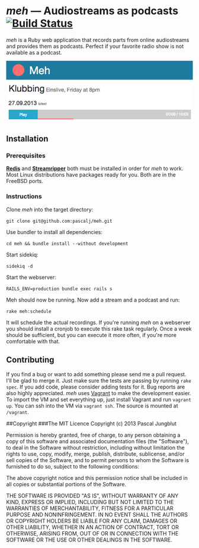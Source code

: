 # *meh* — Audiostreams as podcasts [![Build Status](https://travis-ci.org/pascalj/meh.png?branch=master)](https://travis-ci.org/pascalj/meh)  
*meh* is a Ruby web application that records parts from online audiostreams and provides them as podcasts. Perfect if your favorite radio show is not available as a podcast.

![A screenshot of the gameplay](app/assets/images/screenshot.png)

## Installation

### Prerequisites

**[Redis](http://redis.io/)** and **[Streamripper](http://streamripper.sourceforge.net/)** both must be installed in order for *meh* to work. Most Linux distributions have packages ready for you. Both are in the FreeBSD ports.

### Instructions

Clone *meh* into the target directory:

```
git clone git@github.com:pascalj/meh.git
```

Use bundler to install all dependencies:

```
cd meh && bundle install --without development
```

Start sidekiq:

```
sidekiq -d
```

Start the webserver:

```
RAILS_ENV=production bundle exec rails s
```

Meh should now be running. Now add a stream and a podcast and run:

```
rake meh:schedule
```

It will schedule the actual recordings. If you're running *meh* on a webserver you should install a cronjob to execute this rake task regularly. Once a week should be sufficient, but you can execute it more often, if you're more comfortable with that. 

## Contributing

If you find a bug or want to add something please send me a pull request. I'll be glad to merge it. Just make sure the tests are passing by running `rake spec`. If you add code, please consider adding tests for it. Bug reports are also highly appreciated.
*meh* uses [Vagrant](http://www.vagrantup.com/) to make the development easier. To import the VM and set everything up, just install Vagrant and run `vagrant up`. You can ssh into the VM via `vagrant ssh`. The source is mounted at `/vagrant`.

##Copyright
###The MIT Licence
Copyright (c) 2013 Pascal Jungblut

Permission is hereby granted, free of charge, to any person obtaining a copy of this software and associated documentation files (the "Software"), to deal in the Software without restriction, including without limitation the rights to use, copy, modify, merge, publish, distribute, sublicense, and/or sell copies of the Software, and to permit persons to whom the Software is furnished to do so, subject to the following conditions:

The above copyright notice and this permission notice shall be included in all copies or substantial portions of the Software.

THE SOFTWARE IS PROVIDED "AS IS", WITHOUT WARRANTY OF ANY KIND, EXPRESS OR IMPLIED, INCLUDING BUT NOT LIMITED TO THE WARRANTIES OF MERCHANTABILITY, FITNESS FOR A PARTICULAR PURPOSE AND NONINFRINGEMENT. IN NO EVENT SHALL THE AUTHORS OR COPYRIGHT HOLDERS BE LIABLE FOR ANY CLAIM, DAMAGES OR OTHER LIABILITY, WHETHER IN AN ACTION OF CONTRACT, TORT OR OTHERWISE, ARISING FROM, OUT OF OR IN CONNECTION WITH THE SOFTWARE OR THE USE OR OTHER DEALINGS IN THE SOFTWARE.
